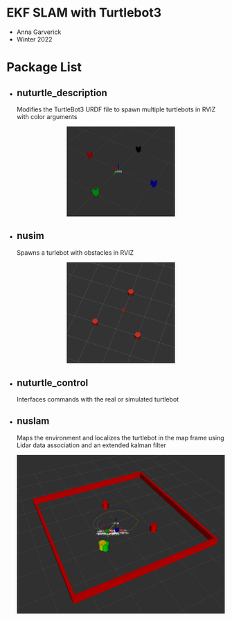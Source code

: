 # EKF SLAM with Turtlebot3
* Anna Garverick
* Winter 2022

# Package List

- ## nuturtle_description ###
    Modifies the TurtleBot3 URDF file to spawn multiple turtlebots in RVIZ with color arguments

    <p align="center">
    <img src=nuturtle_description/img/all_robots.png width=250/>
    </p>

- ## nusim ##
    Spawns a turlebot with obstacles in RVIZ

    <p align="center">
    <img src=nusim/images/nusim_cropped.png width=250/>
    </p>

- ## nuturtle_control ##
    Interfaces commands with the real or simulated turtlebot

- ## nuslam ## 
    Maps the environment and localizes the turtlebot in the map frame using Lidar data association and an extended kalman filter

    <p align="center">
    <img src=nuslam/img/Kalman_Filter.png width=500/>
    </p>

